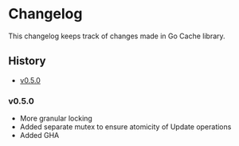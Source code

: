 # Changelog

This changelog keeps track of changes made in Go Cache library.

## History

 - [v0.5.0](#v050)

### v0.5.0

 - More granular locking
 - Added separate mutex to ensure atomicity of Update operations
 - Added GHA

